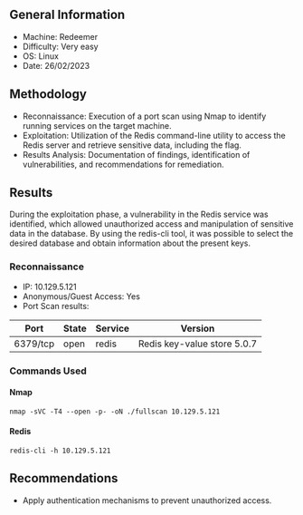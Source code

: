 ## General Information
- Machine: Redeemer 
- Difficulty: Very easy
- OS: Linux
- Date: 26/02/2023


## Methodology
- Reconnaissance: Execution of a port scan using Nmap to identify running services on the target machine.
- Exploitation: Utilization of the Redis command-line utility to access the Redis server and retrieve sensitive data, including the flag.
- Results Analysis: Documentation of findings, identification of vulnerabilities, and recommendations for remediation.


## Results
During the exploitation phase, a vulnerability in the Redis service was identified, which allowed unauthorized access and manipulation of sensitive data in the database. By using the redis-cli tool, it was possible to select the desired database and obtain information about the present keys.

### Reconnaissance
- IP: 10.129.5.121 
- Anonymous/Guest Access: Yes
- Port Scan results:

| Port     | State | Service | Version         |
|----------|-------|---------|-----------------| 
| 6379/tcp | open  | redis   | Redis key-value  store 5.0.7|

### Commands Used

#### Nmap
~~~nmap
nmap -sVC -T4 --open -p- -oN ./fullscan 10.129.5.121
~~~

#### Redis
~~~redis-cli 
redis-cli -h 10.129.5.121
~~~


## Recommendations
- Apply authentication mechanisms to prevent unauthorized access.